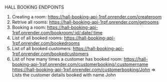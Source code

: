 HALL BOOKING ENDPOINTS
1. Creating a room:
https://hall-booking-api-1rpf.onrender.com/createroom
2. Retrive all rooms:
https://hall-booking-api-1rpf.onrender.com/getrooms
3. Booking a room:
https://hall-booking-api-1rpf.onrender.com/bookroom/:id/:date/:time
4. List of all booked rooms:
https://hall-booking-api-1rpf.onrender.com/bookedrooms
5. List of all booked customers:
https://hall-booking-api-1rpf.onrender.com/bookedcustomers
6. List of how many times a customer has booked room:
https://hall-booking-api-1rpf.onrender.com/customerbooking/:customername
https://hall-booking-api-1rpf.onrender.com/customerbooking/John => Lists the customer details booked with name John
